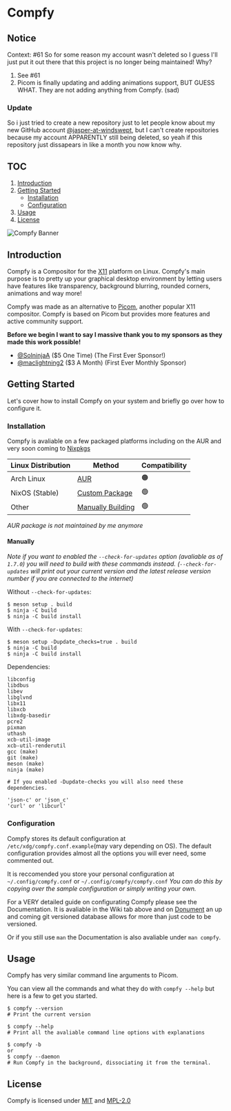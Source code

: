 # Compfy

## Notice

Context: #61
So for some reason my account wasn't deleted so I guess I'll just put it out there that this project is no longer being maintained!
Why?
1. See #61
2. Picom is finally updating and adding animations support, BUT GUESS WHAT. They are not adding anything from Compfy. (sad)

### Update

So i just tried to create a new repository just to let people know about my new GitHub account [@jasper-at-windswept](https://github.com/jasper-at-windswept), but I can't create repositories because my account APPARENTLY still being deleted, so yeah if this repository just dissapears in like a month you now know why.

## TOC

1. [Introduction](#introduction)
2. [Getting Started](#getting-started)
   - [Installation](#installation)
   - [Configuration](#configuration)
3. [Usage](#usage)
4. [License](#license)

![Compfy Banner](media/compfy-banner.png)

## Introduction

Compfy is a Compositor for the [X11](https://www.x.org/wiki/) platform on Linux. Compfy's main purpose is to pretty up your graphical desktop environment by letting users have features like transparency, background blurring, rounded corners, animations and way more!

Compfy was made as an alternative to [Picom](https://github.com/yshui/picom), another popular X11 compositor. Compfy is based on Picom but provides more features and active community support.

**Before we begin I want to say I massive thank you to my sponsors as they made this work possible!**

- [@SolninjaA](https://github.com/SolninjaA) ($5 One Time) (The First Ever Sponsor!)
- [@maclightning2](https://github.com/maclightning2) ($3 A Month) (First Ever Monthly Sponsor)

## Getting Started

Let's cover how to install Compfy on your system and briefly go over how to configure it.

### Installation

Compfy is avaliable on a few packaged platforms including on the AUR and very soon coming to [Nixpkgs](https://github.com/NixOS/nixpkgs)

| Linux Distribution | Method  | Compatibility |
| ------------------ | ------- | --------------|
| Arch Linux         | [AUR](https://aur.archlinux.org/packages/compfy) | :orange_circle: |
| NixOS (Stable)     | [Custom Package](https://github.com/allusive-dev/compfy/releases/latest) | :green_circle: |
| Other              | [Manually Building](#manually) | :green_circle: |

*AUR package is not maintained by me anymore*

#### Manually

*Note if you want to enabled the `--check-for-updates` option (avaliable as of `1.7.0`) you will need to build with these commands instead.
(`--check-for-updates` will print out your current version and the latest release version number if you are connected to the internet)*

Without `--check-for-updates`:
```
$ meson setup . build
$ ninja -C build
$ ninja -C build install
```
With `--check-for-updates`:
```
$ meson setup -Dupdate_checks=true . build
$ ninja -C build
$ ninja -C build install
```

Dependencies:

```
libconfig
libdbus
libev
libglvnd
libx11
libxcb
libxdg-basedir
pcre2
pixman
uthash
xcb-util-image
xcb-util-renderutil
gcc (make)
git (make)
meson (make)
ninja (make)

# If you enabled -Dupdate-checks you will also need these dependencies.

'json-c' or 'json_c'
'curl' or 'libcurl'
```

### Configuration

Compfy stores its default configuration at `/etc/xdg/compfy.conf.example`(may vary depending on OS). 
The default configuration provides almost all the options you will ever need, some commented out.

It is reccomended you store your personal configuration at `~/.config/compfy.conf` or `~/.config/compfy/compfy.conf`
*You can do this by copying over the sample configuration or simply writing your own.*

For a VERY detailed guide on configurating Compfy please see the Documentation.
It is avaliable in the Wiki tab above and on [Donument](https://donument.com/d/Allusive/compfy/-/documents/) an up and coming git versioned database allows for more than just code to be versioned.

Or if you still use `man` the Documentation is also avaliable under `man compfy`.


## Usage

Compfy has very similar command line arguments to Picom.

You can view all the commands and what they do with `compfy --help` but here is a few to get you started.

```
$ compfy --version
# Print the current version

$ compfy --help
# Print all the avaliable command line options with explanations

$ compfy -b
or
$ compfy --daemon
# Run Compfy in the background, dissociating it from the terminal.
```

## License

Compfy is licensed under [MIT](LICENSES/MIT) and [MPL-2.0](LICENSES/MPL-2.0)
